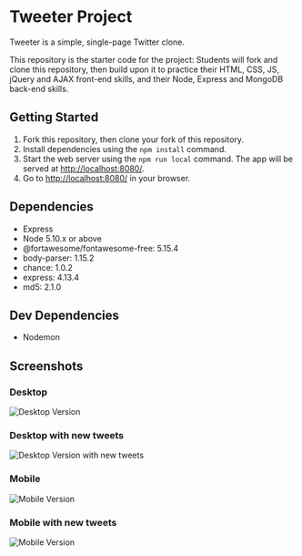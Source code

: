 # Tweeter Project

Tweeter is a simple, single-page Twitter clone.

This repository is the starter code for the project: Students will fork and clone this repository, then build upon it to practice their HTML, CSS, JS, jQuery and AJAX front-end skills, and their Node, Express and MongoDB back-end skills.

## Getting Started

1. Fork this repository, then clone your fork of this repository.
2. Install dependencies using the `npm install` command.
3. Start the web server using the `npm run local` command. The app will be served at <http://localhost:8080/>.
4. Go to <http://localhost:8080/> in your browser.

## Dependencies

- Express
- Node 5.10.x or above
- @fortawesome/fontawesome-free: 5.15.4
- body-parser: 1.15.2
- chance: 1.0.2
- express: 4.13.4
- md5: 2.1.0

## Dev Dependencies

- Nodemon

## Screenshots

### Desktop

![Desktop Version](docs/desktop.png)

### Desktop with new tweets

![Desktop Version with new tweets](docs/desktop_new_tweets.png)

### Mobile

![Mobile Version](docs/mobile.png)

### Mobile with new tweets

![Mobile Version](docs/mobile_new_tweets.png)
